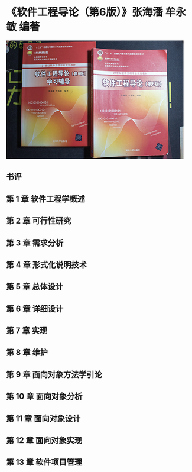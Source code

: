# 《软件工程导论（第6版）》张海潘 牟永敏 编著

![](IMG_6264.jpg)

## 书评

## 第 1 章 软件工程学概述

## 第 2 章 可行性研究

## 第 3 章 需求分析

## 第 4 章 形式化说明技术

## 第 5 章 总体设计

## 第 6 章 详细设计

## 第 7 章 实现

## 第 8 章 维护 

## 第 9 章 面向对象方法学引论

## 第 10 章 面向对象分析

## 第 11 章 面向对象设计

## 第 12 章 面向对象实现

## 第 13 章 软件项目管理
